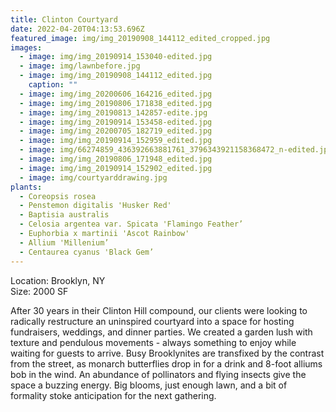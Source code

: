 ```yaml
---
title: Clinton Courtyard
date: 2022-04-20T04:13:53.696Z
featured_image: img/img_20190908_144112_edited_cropped.jpg
images:
  - image: img/img_20190914_153040-edited.jpg
  - image: img/lawnbefore.jpg
  - image: img/img_20190908_144112_edited.jpg
    caption: ""
  - image: img/img_20200606_164216_edited.jpg
  - image: img/img_20190806_171838_edited.jpg
  - image: img/img_20190813_142857-edite.jpg
  - image: img/img_20190914_153458-edited.jpg
  - image: img/img_20200705_182719_edited.jpg
  - image: img/img_20190914_152959_edited.jpg
  - image: img/66274859_436392663881761_3796343921158368472_n-edited.jpg
  - image: img/img_20190806_171948_edited.jpg
  - image: img/img_20190914_152902_edited.jpg
  - image: img/courtyarddrawing.jpg
plants:
  - Coreopsis rosea
  - Penstemon digitalis 'Husker Red'
  - Baptisia australis
  - Celosia argentea var. Spicata 'Flamingo Feather’
  - Euphorbia x martinii 'Ascot Rainbow'
  - Allium 'Millenium’
  - Centaurea cyanus 'Black Gem’
---
```

L﻿ocation: Brooklyn, NY\
S﻿ize: 2000 SF

After 30 years in their Clinton Hill compound, our clients were looking to radically restructure an uninspired courtyard into a space for hosting fundraisers, weddings, and dinner parties. We created a garden lush with texture and pendulous movements - always something to enjoy while waiting for guests to arrive. Busy Brooklynites are transfixed by the contrast from the street, as monarch butterflies drop in for a drink and 8-foot alliums bob in the wind. An abundance of pollinators and flying insects give the space a buzzing energy. Big blooms, just enough lawn, and a bit of formality stoke anticipation for the next gathering.
